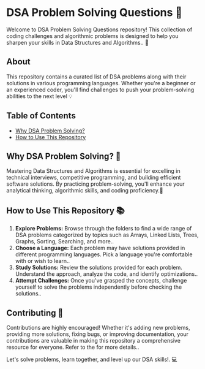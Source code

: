 # DSA Problem Solving Questions 🧩

Welcome to DSA Problem Solving Questions repository! This collection of coding challenges and algorithmic problems is designed to help you sharpen your skills in Data Structures and Algorithms.. 🚀

## About
This repository contains a curated list of DSA problems along with their solutions in various programming languages. Whether you're a beginner or an experienced coder, you'll find challenges to push your problem-solving abilities to the next level 💡

## Table of Contents
- [Why DSA Problem Solving?](#why-dsa-problem-solving)
- [How to Use This Repository](#how-to-use-this-repository)

## Why DSA Problem Solving? 🤔
Mastering Data Structures and Algorithms is essential for excelling in technical interviews, competitive programming, and building efficient software solutions. By practicing problem-solving, you'll enhance your analytical thinking, algorithmic skills, and coding proficiency.💪

## How to Use This Repository 📚
1. **Explore Problems:** Browse through the folders to find a wide range of DSA problems categorized by topics such as Arrays, Linked Lists, Trees, Graphs, Sorting, Searching, and more..
2. **Choose a Language:** Each problem may have solutions provided in different programming languages. Pick a language you're comfortable with or wish to learn..
3. **Study Solutions:** Review the solutions provided for each problem. Understand the approach, analyze the code, and identify optimizations..
4. **Attempt Challenges:** Once you've grasped the concepts, challenge yourself to solve the problems independently before checking the solutions..

## Contributing 🤝
Contributions are highly encouraged! Whether it's adding new problems, providing more solutions, fixing bugs, or improving documentation, your contributions are valuable in making this repository a comprehensive resource for everyone. Refer to the for more details..

Let's solve problems, learn together, and level up our DSA skills!. 💻
